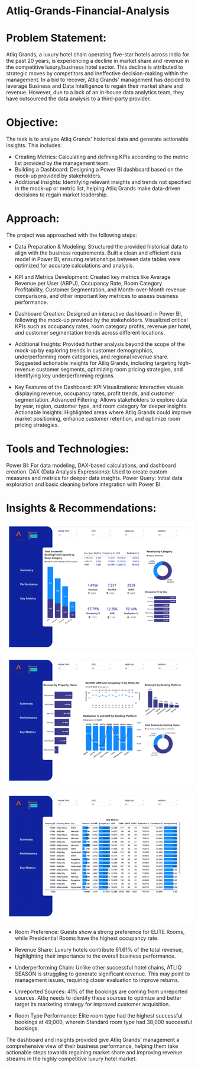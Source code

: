 # Atliq-Grands-Financial-Analysis

# Problem Statement:
Atliq Grands, a luxury hotel chain operating five-star hotels across India for the past 20 years, is experiencing a decline in market share and revenue in the competitive luxury/business hotel sector. This decline is attributed to strategic moves by competitors and ineffective decision-making within the management. In a bid to recover, Atliq Grands' management has decided to leverage Business and Data Intelligence to regain their market share and revenue. However, due to a lack of an in-house data analytics team, they have outsourced the data analysis to a third-party provider.

# Objective:
The task is to analyze Atliq Grands' historical data and generate actionable insights. This includes:

* Creating Metrics: Calculating and defining KPIs according to the metric list provided by the management team.
* Building a Dashboard: Designing a Power BI dashboard based on the mock-up provided by stakeholders.
* Additional Insights: Identifying relevant insights and trends not specified in the mock-up or metric list, helping Atliq Grands make data-driven decisions to regain market leadership.

# Approach:
The project was approached with the following steps:

* Data Preparation & Modeling:
Structured the provided historical data to align with the business requirements.
Built a clean and efficient data model in Power BI, ensuring relationships between data tables were optimized for accurate calculations and analysis.

* KPI and Metrics Development:
Created key metrics like Average Revenue per User (ARPU), Occupancy Rate, Room Category Profitability, Customer Segmentation, and Month-over-Month revenue comparisons, and other important key metrices to assess business performance.

* Dashboard Creation:
Designed an interactive dashboard in Power BI, following the mock-up provided by the stakeholders.
Visualized critical KPIs such as occupancy rates, room category profits, revenue per hotel, and customer segmentation trends across different locations.

* Additional Insights:
Provided further analysis beyond the scope of the mock-up by exploring trends in customer demographics, underperforming room categories, and regional revenue share.
Suggested actionable insights for Atliq Grands, including targeting high-revenue customer segments, optimizing room pricing strategies, and identifying key underperforming regions.

* Key Features of the Dashboard:
KPI Visualizations: Interactive visuals displaying revenue, occupancy rates, profit trends, and customer segmentation.
Advanced Filtering: Allows stakeholders to explore data by year, region, customer type, and room category for deeper insights.
Actionable Insights: Highlighted areas where Atliq Grands could improve market positioning, enhance customer retention, and optimize room pricing strategies.


# Tools and Technologies:
Power BI: For data modeling, DAX-based calculations, and dashboard creation.
DAX (Data Analysis Expressions): Used to create custom measures and metrics for deeper data insights.
Power Query: Initial data exploration and basic cleaning before integration with Power BI.


# Insights & Recommendations:


![Sales Dashboard](https://github.com/Aahil-Hussain/Atliq-Grands-Financial-Analysis/blob/main/Atliq%20Grands%20Financial%20Analysis-1.png)

![Sales Dashboard](https://github.com/Aahil-Hussain/Atliq-Grands-Financial-Analysis/blob/main/Atliq%20Grands%20Financial%20Analysis-2.png)

![Sales Dashboard](https://github.com/Aahil-Hussain/Atliq-Grands-Financial-Analysis/blob/main/Atliq%20Grands%20Financial%20Analysis-3.png)

* Room Preference: Guests show a strong preference for ELITE Rooms, while Presidential Rooms have the highest occupancy rate.

* Revenue Share: Luxury hotels contribute 61.61% of the total revenue, highlighting their importance to the overall business performance.

* Underperforming Chain: Unlike other successful hotel chains, ATLIQ SEASON is struggling to generate significant revenue. This may point to management issues, requiring closer evaluation to improve returns.

* Unreported Sources: 41% of the bookings are coming from unreported sources. Atliq needs to identify these sources to optimize and better target its marketing strategy for improved customer acquisition.

* Room Type Performance: Elite room type had the highest successful bookings at 49,000, wherein Standard room type had 38,000 successful bookings.

The dashboard and insights provided give Atliq Grands’ management a comprehensive view of their business performance, helping them take actionable steps towards regaining market share and improving revenue streams in the highly competitive luxury hotel market.
